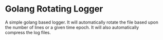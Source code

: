 # Golang Rotating Logger
A simple golang based logger.  It will automatically rotate the file based upon the number of lines or a given time epoch.  It will also automatically compress the log files.